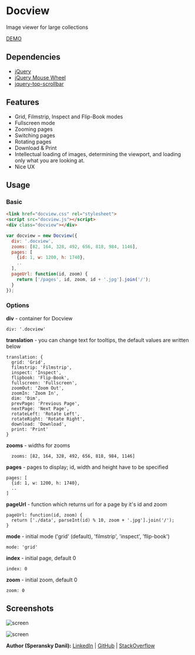 # Docview

Image viewer for large collections

[DEMO](http://speranskydanil.github.io/docview)

## Dependencies

* [jQuery](http://jquery.com)
* [jQuery Mouse Wheel](https://github.com/brandonaaron/jquery-mousewheel)
* [jquery-top-scrollbar](https://github.com/speranskydanil/jquery-top-scrollbar)

## Features

* Grid, Filmstrip, Inspect and Flip-Book modes
* Fullscreen mode
* Zooming pages
* Switching pages
* Rotating pages
* Download & Print
* Intellectual loading of images, determining the viewport, and loading only what you are looking at.
* Nice UX

## Usage

### Basic

```html
<link href="docview.css" rel="stylesheet">
<script src="docview.js"></script>
<div class="docview"></div>
```

```javascript
var docview = new Docview({
  div: '.docview',
  zooms: [82, 164, 328, 492, 656, 818, 984, 1146],
  pages: [
    {id: 1, w: 1200, h: 1740},
    ..
  ],
  pageUrl: function(id, zoom) {
    return ['/pages', id, zoom, id + '.jpg'].join('/');
  }
});
```

### Options

**div** - container for Docview<br>

    div: '.docview'

**translation** - you can change text for tooltips, the default values are written below

    translation: {
      grid: 'Grid',
      filmstrip: 'Filmstrip',
      inspect: 'Inspect',
      flipbook: 'Flip-Book',
      fullscreen: 'Fullscreen',
      zoomOut: 'Zoom Out',
      zoomIn: 'Zoom In',
      dim: 'Dim',
      prevPage: 'Previous Page',
      nextPage: 'Next Page',
      rotateLeft: 'Rotate Left',
      rotateRight: 'Rotate Right',
      download: 'Download',
      print: 'Print'
    }

**zooms** - widths for zooms

      zooms: [82, 164, 328, 492, 656, 818, 984, 1146]

**pages** - pages to display; id, width and height have to be specified

    pages: [
      {id: 1, w: 1200, h: 1740},
      ..
    ]

**pageUrl** - function which returns url for a page by it's id and zoom

    pageUrl: function(id, zoom) {
      return ['./data', parseInt(id) % 10, zoom + '.jpg'].join('/');
    }

**mode** - initial mode ('grid' (default), 'filmstrip', 'inspect', 'flip-book')

    mode: 'grid'

**index** - initial page, default 0

    index: 0

**zoom** - initial zoom, default 0

    zoom: 0

## Screenshots

![screen](https://raw.github.com/speranskydanil/docview/master/screen-1.png)

![screen](https://raw.github.com/speranskydanil/docview/master/screen-2.png)

**Author (Speransky Danil):**
[LinkedIn](https://www.linkedin.com/in/speranskydanil) |
[GitHub](https://github.com/speranskydanil) |
[StackOverflow](https://stackoverflow.com/users/1550807/danil-speransky?tab=profile)
